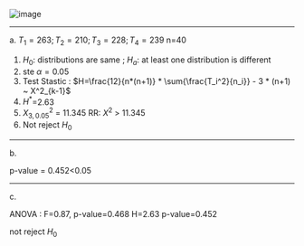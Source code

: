 ![image](https://github.com/user-attachments/assets/211475b8-fccb-473a-a58d-739324c87e14)

_____________
a.
$T_1 = 263  ;  T_2=210 ; T_3=228 ; T_4=239$
n=40

1. $H_0$: distributions are same ; $H_a$: at least one distribution is different
2. ste $\alpha = 0.05$
3. Test Stastic : $H=\frac{12}{n*(n+1)} * \sum{\frac{T_i^2}{n_i}} - 3 * (n+1)  ~ X^2_{k-1}$
4. $H^*$=2.63
5. $X^2_{3,0.05}$ = 11.345   RR: $X^2$ > 11.345
6. Not reject $H_0$

_____________
b.

p-value = 0.452<0.05

_______________
c.

ANOVA : F=0.87, p-value=0.468 
H=2.63 p-value=0.452

not reject $H_0$
